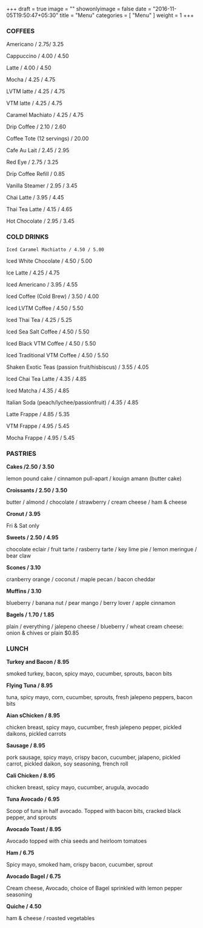 +++
draft = true
image = ""
showonlyimage = false
date = "2016-11-05T19:50:47+05:30"
title = "Menu"
categories = [ "Menu" ]
weight = 1
+++
  ### COFFEES
  Americano / 2.75/ 3.25

  Cappuccino / 4.00 / 4.50

  Latte / 4.00 / 4.50

  Mocha / 4.25 / 4.75

  LVTM latte / 4.25 / 4.75

  VTM latte / 4.25 / 4.75

  Caramel Machiato / 4.25 / 4.75

  Drip Coffee / 2.10 / 2.60

  Coffee Tote (12 servings) / 20.00

  Cafe Au Lait / 2.45 / 2.95

  Red Eye / 2.75 / 3.25

  Drip Coffee Refill / 0.85

  Vanilla Steamer / 2.95 / 3.45

  Chai Latte / 3.95 / 4.45

  Thai Tea Latte / 4.15 / 4.65

  Hot Chocolate / 2.95 / 3.45

  ### COLD DRINKS

    Iced Caramel Machiatto / 4.50 / 5.00

  Iced White Chocolate / 4.50 / 5.00

  Ice Latte / 4.25 / 4.75

  Iced Americano / 3.95 / 4.55

  Iced Coffee (Cold Brew) / 3.50 / 4.00

  Iced LVTM Coffee / 4.50 / 5.50

  Iced Thai Tea / 4.25 / 5.25

  Iced Sea Salt Coffee / 4.50 / 5.50

  Iced Black VTM Coffee / 4.50 / 5.50

  Iced Traditional VTM Coffee / 4.50 / 5.50

  Shaken Exotic Teas (passion fruit/hisbiscus) / 3.55 / 4.05

  Iced Chai Tea Latte / 4.35 / 4.85

  Iced Matcha / 4.35 / 4.85

  Italian Soda (peach/lychee/passionfruit) / 4.35 / 4.85

  Latte Frappe / 4.85 / 5.35

  VTM Frappe / 4.95 / 5.45

  Mocha Frappe / 4.95 / 5.45

  ### PASTRIES


  **Cakes /2.50 / 3.50**

  lemon pound cake / cinnamon pull-apart / kouign amann (butter cake)

  **Croissants / 2.50 / 3.50**

  butter / almond / chocolate / strawberry / cream cheese / ham & cheese

  **Cronut / 3.95**

  Fri & Sat only

  **Sweets / 2.50 / 4.95**

  chocolate eclair / fruit tarte / rasberry tarte / key lime pie / lemon meringue / bear claw

  **Scones / 3.10**

  cranberry orange / coconut / maple pecan / bacon cheddar

  **Muffins / 3.10**

  blueberry / banana nut / pear mango / berry lover / apple cinnamon

  **Bagels / 1.70 / 1.85**

  plain / everything / jalepeno cheese / blueberry / wheat cream cheese: onion & chives or plain $0.85

### LUNCH

  **Turkey and Bacon / 8.95**

  smoked turkey, bacon, spicy mayo, cucumber, sprouts, bacon bits

  **Flying Tuna / 8.95**

  tuna, spicy mayo, corn, cucumber, sprouts, fresh jalepeno peppers, bacon bits

  **Aian sChicken  / 8.95**

  chicken breast, spicy mayo, cucumber, fresh jalepeno pepper, pickled daikons, pickled carrots

  **Sausage / 8.95**

  pork sausage, spicy mayo, crispy bacon, cucumber, jalapeno, pickled carrot, pickled daikon, soy seasoning, french roll

  **Cali Chicken / 8.95**

  chicken breast, spicy mayo, cucumber, arugula, avocado

  **Tuna Avocado / 6.95**

  Scoop of tuna in half avocado. Topped with bacon bits, cracked black pepper, and sprouts

  **Avocado Toast / 8.95**

  Avocado topped with chia seeds and heirloom tomatoes

  **Ham / 6.75**

  Spicy mayo, smoked ham, crispy bacon, cucumber, sprout

  **Avocado Bagel / 6.75**

  Cream cheese, Avocado, choice of Bagel sprinkled with lemon pepper seasoning

  **Quiche / 4.50**

  ham & cheese / roasted vegetables